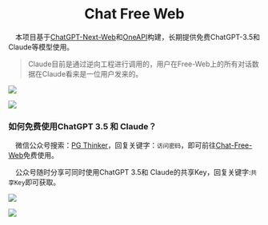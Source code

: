 <h1 align="center">Chat Free Web</h1>

&emsp;本项目基于[ChatGPT-Next-Web](https://github.com/Yidadaa/ChatGPT-Next-Web)和[OneAPI](https://github.com/songquanpeng/one-api)构建，长期提供免费ChatGPT-3.5和Claude等模型使用。

> Claude目前是通过逆向工程进行调用的，用户在Free-Web上的所有对话数据在Claude看来是一位用户发来的。

![](https://cdn.staticaly.com/gh/NingNing0111/picx-images-hosting@master/ChatGPT/1693628871713.4uajbsnxufw0.webp)

![](https://cdn.staticaly.com/gh/NingNing0111/picx-images-hosting@master/ChatGPT/1693628822070.6dznol6gvj00.webp)

### 如何免费使用ChatGPT 3.5 和 Claude？

&emsp;微信公众号搜索：[PG Thinker](https://mp.weixin.qq.com/s?__biz=Mzg2MDk3MzQ0Nw==&mid=2247483712&idx=1&sn=f06027a59fb69c18485147db0cf06f1f&chksm=ce1f71a8f968f8beef5df19643d360081e05a3f0dbd174e06b5149c80e0262a4aa3884ab2cd6&token=639427799&lang=zh_CN#rd)，回复关键字：`访问密码`，即可前往[Chat-Free-Web](http://chatgpt.nnlsde.xyz)免费使用。

&emsp;公众号随时分享可同时使用ChatGPT 3.5和 Claude的共享Key，回复关键字:`共享Key`即可获取。

![](https://cdn.staticaly.com/gh/NingNing0111/picx-images-hosting@master/ChatGPT/image.4c514jl23pa0.webp)

![](https://cdn.staticaly.com/gh/NingNing0111/picx-images-hosting@master/ChatGPT/image.7i9fwndufhc0.webp)
